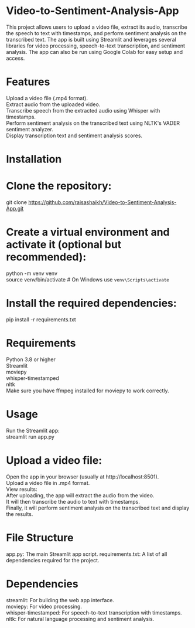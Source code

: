 # Video-to-Sentiment-Analysis-App
This project allows users to upload a video file, extract its audio, transcribe the speech to text with timestamps, and perform sentiment analysis on the transcribed text. The app is built using Streamlit and leverages several libraries for video processing, speech-to-text transcription, and sentiment analysis. The app can also be run using Google Colab for easy setup and access.

# Features
Upload a video file (.mp4 format).\
Extract audio from the uploaded video.\
Transcribe speech from the extracted audio using Whisper with timestamps.\
Perform sentiment analysis on the transcribed text using NLTK's VADER sentiment analyzer.\
Display transcription text and sentiment analysis scores.
# Installation
# Clone the repository:
 git clone https://github.com/raisashaikh/Video-to-Sentiment-Analysis-App.git
# Create a virtual environment and activate it (optional but recommended):
python -m venv venv\
source venv/bin/activate  # On Windows use `venv\Scripts\activate`
# Install the required dependencies:
pip install -r requirements.txt
# Requirements
Python 3.8 or higher\
Streamlit\
moviepy\
whisper-timestamped\
nltk\
Make sure you have ffmpeg installed for moviepy to work correctly.

# Usage
Run the Streamlit app:\
streamlit run app.py
# Upload a video file:
Open the app in your browser (usually at http://localhost:8501).\
Upload a video file in .mp4 format.\
View results:\
After uploading, the app will extract the audio from the video.\
It will then transcribe the audio to text with timestamps.\
Finally, it will perform sentiment analysis on the transcribed text and display the results.
# File Structure
app.py: The main Streamlit app script.
requirements.txt: A list of all dependencies required for the project.
# Dependencies
streamlit: For building the web app interface.\
moviepy: For video processing.\
whisper-timestamped: For speech-to-text transcription with timestamps.\
nltk: For natural language processing and sentiment analysis.
